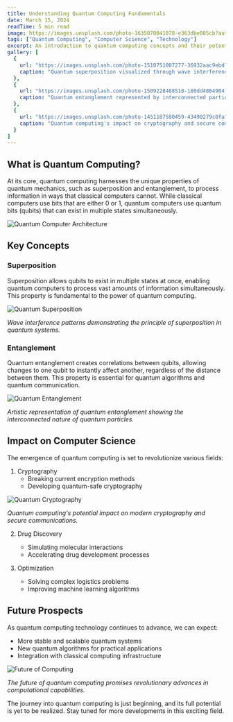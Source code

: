 ```yaml
---
title: Understanding Quantum Computing Fundamentals
date: March 15, 2024
readTime: 5 min read
image: https://images.unsplash.com/photo-1635070041078-e363dbe005cb?auto=format&fit=crop&q=80&w=800
tags: ["Quantum Computing", "Computer Science", "Technology"]
excerpt: An introduction to quantum computing concepts and their potential impact on computer science.
gallery: [
  {
    url: "https://images.unsplash.com/photo-1510751007277-36932aac9ebd?auto=format&fit=crop&q=80&w=480&h=300",
    caption: "Quantum superposition visualized through wave interference patterns"
  },
  {
    url: "https://images.unsplash.com/photo-1509228468518-180dd4864904?auto=format&fit=crop&q=80&w=480&h=300",
    caption: "Quantum entanglement represented by interconnected particles"
  },
  {
    url: "https://images.unsplash.com/photo-1451187580459-43490279c0fa?auto=format&fit=crop&q=80&w=480&h=300",
    caption: "Quantum computing's impact on cryptography and secure communications"
  }
]
---
```


## What is Quantum Computing?

At its core, quantum computing harnesses the unique properties of quantum mechanics, such as superposition and entanglement, to process information in ways that classical computers cannot. While classical computers use bits that are either 0 or 1, quantum computers use quantum bits (qubits) that can exist in multiple states simultaneously.

![Quantum Computer Architecture](https://images.unsplash.com/photo-1635070041078-e363dbe005cb?auto=format&fit=crop&q=80&w=1200)

## Key Concepts

### Superposition
Superposition allows qubits to exist in multiple states at once, enabling quantum computers to process vast amounts of information simultaneously. This property is fundamental to the power of quantum computing.

![Quantum Superposition](https://images.unsplash.com/photo-1510751007277-36932aac9ebd?auto=format&fit=crop&q=80&w=480&h=300)

*Wave interference patterns demonstrating the principle of superposition in quantum systems.*

### Entanglement
Quantum entanglement creates correlations between qubits, allowing changes to one qubit to instantly affect another, regardless of the distance between them. This property is essential for quantum algorithms and quantum communication.

![Quantum Entanglement](https://images.unsplash.com/photo-1509228468518-180dd4864904?auto=format&fit=crop&q=80&w=480&h=300)

*Artistic representation of quantum entanglement showing the interconnected nature of quantum particles.*

## Impact on Computer Science

The emergence of quantum computing is set to revolutionize various fields:

1. Cryptography
   - Breaking current encryption methods
   - Developing quantum-safe cryptography

![Quantum Cryptography](https://images.unsplash.com/photo-1451187580459-43490279c0fa?auto=format&fit=crop&q=80&w=480&h=300)

*Quantum computing's potential impact on modern cryptography and secure communications.*

2. Drug Discovery
   - Simulating molecular interactions
   - Accelerating drug development processes

3. Optimization
   - Solving complex logistics problems
   - Improving machine learning algorithms

## Future Prospects

As quantum computing technology continues to advance, we can expect:
- More stable and scalable quantum systems
- New quantum algorithms for practical applications
- Integration with classical computing infrastructure

![Future of Computing](https://images.unsplash.com/photo-1517976547714-720226b864c1?auto=format&fit=crop&q=80&w=480&h=300)

*The future of quantum computing promises revolutionary advances in computational capabilities.*

The journey into quantum computing is just beginning, and its full potential is yet to be realized. Stay tuned for more developments in this exciting field.